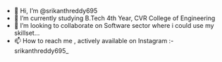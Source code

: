 - 👋 Hi, I’m @srikanthreddy695
- 🌱 I’m currently studying B.Tech 4th Year, CVR College of Engineering
- 💞️ I’m looking to collaborate on Software sector where i could use my skillset...
- 📫 How to reach me , actively available on Instagram :- srikanthreddy695_

<!---
srikanthreddy695/srikanthreddy695 is a ✨ special ✨ repository because its `README.md` (this file) appears on your GitHub profile.
You can click the Preview link to take a look at your changes.
--->
